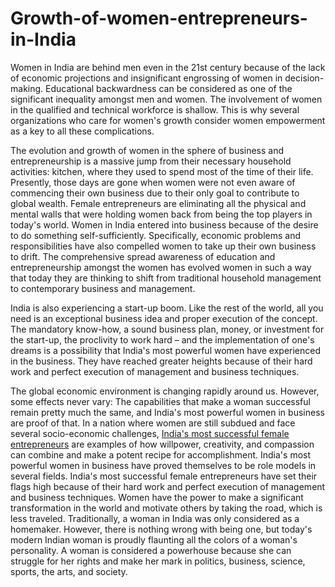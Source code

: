# Growth-of-women-entrepreneurs-in-India
Women in India are behind men even in the 21st century because of the lack of economic projections and insignificant engrossing of women in decision-making. Educational backwardness can be considered as one of the significant inequality amongst men and women. The involvement of women in the qualified and technical workforce is shallow. This is why several organizations who care for women's growth consider women empowerment as a key to all these complications. <br>

The evolution and growth of women in the sphere of business and entrepreneurship is a massive jump from their necessary household activities: kitchen, where they used to spend most of the time of their life. Presently, those days are gone when women were not even aware of commencing their own business due to their only goal to contribute to global wealth. Female entrepreneurs are eliminating all the physical and mental walls that were holding women back from being the top players in today's world. Women in India entered into business because of the desire to do something self-sufficiently. Specifically, economic problems and responsibilities have also compelled women to take up their own business to drift. The comprehensive spread awareness of education and entrepreneurship amongst the women has evolved women in such a way that today they are thinking to shift from traditional household management to contemporary business and management. <br>

India is also experiencing a start-up boom. Like the rest of the world, all you need is an exceptional business idea and proper execution of the concept. The mandatory know-how, a sound business plan, money, or investment for the start-up, the proclivity to work hard – and the implementation of one's dreams is a possibility that India's most powerful women have experienced in the business. They have reached greater heights because of their hard work and perfect execution of management and business techniques.<br>

The global economic environment is changing rapidly around us. However, some effects never vary: The capabilities that make a woman successful remain pretty much the same, and India's most powerful women in business are proof of that. In a nation where women are still subdued and face several socio-economic challenges, <a href="https://www.empoweress.in/leadership-management/five-s-for-scalability-in-entrepreneurship/">India's most successful female entrepreneurs</a> are examples of how willpower, creativity, and compassion can combine and make a potent recipe for accomplishment. India's most powerful women in business have proved themselves to be role models in several fields. India's most successful female entrepreneurs have set their flags high because of their hard work and perfect execution of management and business techniques. Women have the power to make a significant transformation in the world and motivate others by taking the road, which is less traveled. Traditionally, a woman in India was only considered as a homemaker. However, there is nothing wrong with being one, but today's modern Indian woman is proudly flaunting all the colors of a woman's personality. A woman is considered a powerhouse because she can struggle for her rights and make her mark in politics, business, science, sports, the arts, and society.<br>

